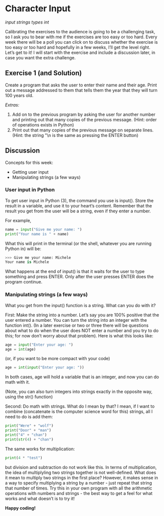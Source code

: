 # Character Input

*input strings types int*

Calibrating the exercises to the audience is going to be a challenging task, so I ask you to bear with me if the exercises are too easy or too hard. Every week there will be a poll you can click on to discuss whether the exercise is too easy or too hard and hopefully in a few weeks, I’ll get the level right. Let’s get to it! I will start with the exercise and include a discussion later, in case you want the extra challenge.

## Exercise 1 (and Solution)

Create a program that asks the user to enter their name and their age. Print out a message addressed to them that tells them the year that they will turn 100 years old.

*Extras:*

1. Add on to the previous program by asking the user for another number and printing out that many copies of the previous message. (Hint: order of operations exists in Python)
2. Print out that many copies of the previous message on separate lines. (Hint: the string "\n is the same as pressing the ENTER button)

## Discussion

Concepts for this week:

- Getting user input
- Manipulating strings (a few ways)

### User input in Python

To get user input in Python (3), the command you use is input(). Store the result in a variable, and use it to your heart’s content. Remember that the result you get from the user will be a string, even if they enter a number.

For example,

```python
name = input("Give me your name: ")
print("Your name is " + name)
```

What this will print in the terminal (or the shell, whatever you are running Python in) will be:

```python
>>> Give me your name: Michele
Your name is Michele
```

What happens at the end of input() is that it waits for the user to type something and press ENTER. Only after the user presses ENTER does the program continue.

### Manipulating strings (a few ways)

What you get from the input() function is a string. What can you do with it?

First: Make the string into a number. Let’s say you are 100% positive that the user entered a number. You can turn the string into an integer with the function int(). (In a later exercise or two or three there will be questions about what to do when the user does NOT enter a number and you try to do this; for now don’t worry about that problem). Here is what this looks like:

```python
age = input("Enter your age: ")
age = int(age)
```

(or, if you want to be more compact with your code)

```python
age = int(input("Enter your age: "))
```

In both cases, age will hold a variable that is an integer, and now you can do math with it.

(Note, you can also turn integers into strings exactly in the opposite way, using the str() function)

Second: Do math with strings. What do I mean by that? I mean, if I want to combine (concatenate is the computer science word for this) strings, all I need to do is add them:

```python
print("Were" + "wolf")
print("Door" + "man")
print("4" + "chan")
print(str(4) + "chan")
```

The same works for multiplication:

```python
print(4 * "test")
```

but division and subtraction do not work like this. In terms of multiplication, the idea of multiplyling two strings together is not well-defined. What does it mean to multiply two strings in the first place? However, it makes sense in a way to specify multiplying a string by a number - just repeat that string that number of times. Try this in your own program with all the arithmetic operations with numbers and strings - the best way to get a feel for what works and what doesn’t is to try it!

**Happy coding!**

